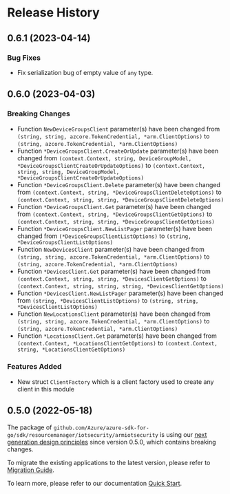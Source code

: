# Release History

## 0.6.1 (2023-04-14)
### Bug Fixes

- Fix serialization bug of empty value of `any` type.


## 0.6.0 (2023-04-03)
### Breaking Changes

- Function `NewDeviceGroupsClient` parameter(s) have been changed from `(string, string, azcore.TokenCredential, *arm.ClientOptions)` to `(string, azcore.TokenCredential, *arm.ClientOptions)`
- Function `*DeviceGroupsClient.CreateOrUpdate` parameter(s) have been changed from `(context.Context, string, DeviceGroupModel, *DeviceGroupsClientCreateOrUpdateOptions)` to `(context.Context, string, string, DeviceGroupModel, *DeviceGroupsClientCreateOrUpdateOptions)`
- Function `*DeviceGroupsClient.Delete` parameter(s) have been changed from `(context.Context, string, *DeviceGroupsClientDeleteOptions)` to `(context.Context, string, string, *DeviceGroupsClientDeleteOptions)`
- Function `*DeviceGroupsClient.Get` parameter(s) have been changed from `(context.Context, string, *DeviceGroupsClientGetOptions)` to `(context.Context, string, string, *DeviceGroupsClientGetOptions)`
- Function `*DeviceGroupsClient.NewListPager` parameter(s) have been changed from `(*DeviceGroupsClientListOptions)` to `(string, *DeviceGroupsClientListOptions)`
- Function `NewDevicesClient` parameter(s) have been changed from `(string, string, azcore.TokenCredential, *arm.ClientOptions)` to `(string, azcore.TokenCredential, *arm.ClientOptions)`
- Function `*DevicesClient.Get` parameter(s) have been changed from `(context.Context, string, string, *DevicesClientGetOptions)` to `(context.Context, string, string, string, *DevicesClientGetOptions)`
- Function `*DevicesClient.NewListPager` parameter(s) have been changed from `(string, *DevicesClientListOptions)` to `(string, string, *DevicesClientListOptions)`
- Function `NewLocationsClient` parameter(s) have been changed from `(string, string, azcore.TokenCredential, *arm.ClientOptions)` to `(string, azcore.TokenCredential, *arm.ClientOptions)`
- Function `*LocationsClient.Get` parameter(s) have been changed from `(context.Context, *LocationsClientGetOptions)` to `(context.Context, string, *LocationsClientGetOptions)`

### Features Added

- New struct `ClientFactory` which is a client factory used to create any client in this module


## 0.5.0 (2022-05-18)

The package of `github.com/Azure/azure-sdk-for-go/sdk/resourcemanager/iotsecurity/armiotsecurity` is using our [next generation design principles](https://azure.github.io/azure-sdk/general_introduction.html) since version 0.5.0, which contains breaking changes.

To migrate the existing applications to the latest version, please refer to [Migration Guide](https://aka.ms/azsdk/go/mgmt/migration).

To learn more, please refer to our documentation [Quick Start](https://aka.ms/azsdk/go/mgmt).